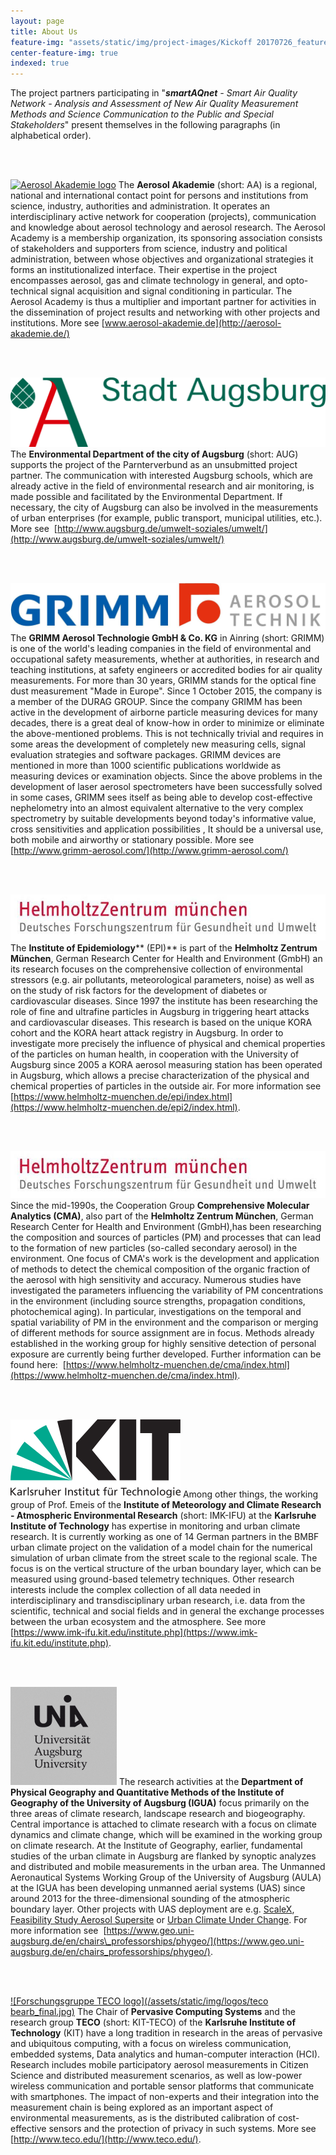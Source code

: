 ```yaml
---
layout: page
title: About Us
feature-img: "assets/static/img/project-images/Kickoff 20170726_featured_img.jpg"
center-feature-img: true
indexed: true
---
```


The project partners participating in "_**smartAQnet** - Smart Air Quality Network - Analysis and Assessment of New Air Quality Measurement Methods and Science Communication to the Public and Special Stakeholders_" present themselves in the following paragraphs (in alphabetical order).


<br><br>

[![Aerosol Akademie logo](/assets/static/img/logos/00-Logo_freigestellt.png)](http://www.aerosol-akademie.de/)
The **Aerosol Akademie** (short: AA) is a regional, national and international contact point for persons and institutions from science, industry, authorities and administration. It operates an interdisciplinary active network for cooperation (projects), communication and knowledge about aerosol technology and aerosol research. The Aerosol Academy is a membership organization, its sponsoring association consists of stakeholders and supporters from science, industry and political administration, between whose objectives and organizational strategies it forms an institutionalized interface. Their expertise in the project encompasses aerosol, gas and climate technology in general, and opto-technical signal acquisition and signal conditioning in particular. The Aerosol Academy is thus a multiplier and important partner for activities in the dissemination of project results and networking with other projects and institutions. More see [www.aerosol-akademie.de](http://aerosol-akademie.de/)

<br><br>

[![Stadt Augsburg logo](/assets/static/img/logos/Logo-Stadt_Augsburg-rotgruen-RGB.png)](http://www.augsburg.de/umwelt-soziales/umwelt/)
The **Environmental Department of the city of Augsburg** (short: AUG) supports the project of the Parnterverbund as an unsubmitted project partner. The communication with interested Augsburg schools, which are already active in the field of environmental research and air monitoring, is made possible and facilitated by the Environmental Department. If necessary, the city of Augsburg can also be involved in the measurements of urban enterprises (for example, public transport, municipal utilities, etc.). More see  [http://www.augsburg.de/umwelt-soziales/umwelt/](http://www.augsburg.de/umwelt-soziales/umwelt/)

<br><br>

![Grimm logo](/assets/static/img/logos/grimm_2017_final.jpg)
The **GRIMM Aerosol Technologie GmbH & Co. KG** in Ainring (short: GRIMM) is one of the world's leading companies in the field of environmental and occupational safety measurements, whether at authorities, in research and teaching institutions, at safety engineers or accredited bodies for air quality measurements. For more than 30 years, GRIMM stands for the optical fine dust measurement "Made in Europe". Since 1 October 2015, the company is a member of the DURAG GROUP. Since the company GRIMM has been active in the development of airborne particle measuring devices for many decades, there is a great deal of know-how in order to minimize or eliminate the above-mentioned problems. This is not technically trivial and requires in some areas the development of completely new measuring cells, signal evaluation strategies and software packages. GRIMM devices are mentioned in more than 1000 scientific publications worldwide as measuring devices or examination objects. Since the above problems in the development of laser aerosol spectrometers have been successfully solved in some cases, GRIMM sees itself as being able to develop cost-effective nephelometry into an almost equivalent alternative to the very complex spectrometry by suitable developments beyond today's informative value, cross sensitivities and application possibilities , It should be a universal use, both mobile and airworthy or stationary possible. More see [http://www.grimm-aerosol.com/](http://www.grimm-aerosol.com/)

<br><br>

[![Helmholtz Zentrum München logo](/assets/static/img/logos/Helmholtz%20resized.jpg)](https://www.helmholtz-muenchen.de/epi/research/research-groups/environmental-exposure-assessment/objectives/index.html)
The **Institute of Epidemiology**** (EPI)** is part of the **Helmholtz Zentrum München**, German Research Center for Health and Environment (GmbH) an its research focuses on the comprehensive collection of environmental stressors (e.g. air pollutants, meteorological parameters, noise) as well as on the study of risk factors for the development of diabetes or cardiovascular diseases. Since 1997 the institute has been researching the role of fine and ultrafine particles in Augsburg in triggering heart attacks and cardiovascular diseases. This research is based on the unique KORA cohort and the KORA heart attack registry in Augsburg. In order to investigate more precisely the influence of physical and chemical properties of the particles on human health, in cooperation with the University of Augsburg since 2005 a KORA aerosol measuring station has been operated in Augsburg, which allows a precise characterization of the physical and chemical properties of particles in the outside air. For more information see  [https://www.helmholtz-muenchen.de/epi/index.html](https://www.helmholtz-muenchen.de/epi2/index.html).

<br><br>

[![Helmholtz Zentrum München logo](/assets/static/img/logos/Helmholtz%20resized.jpg)](https://www.helmholtz-muenchen.de/cma/forschung/topic-i-aerosol-chemie/fokus/index.html)
Since the mid-1990s, the Cooperation Group **Comprehensive Molecular Analytics (CMA)**, also part of the **Helmholtz Zentrum München**, German Research Center for Health and Environment (GmbH),has been researching the composition and sources of particles (PM) and processes that can lead to the formation of new particles (so-called secondary aerosol) in the environment. One focus of CMA's work is the development and application of methods to detect the chemical composition of the organic fraction of the aerosol with high sensitivity and accuracy. Numerous studies have investigated the parameters influencing the variability of PM concentrations in the environment (including source strengths, propagation conditions, photochemical aging). In particular, investigations on the temporal and spatial variability of PM in the environment and the comparison or merging of different methods for source assignment are in focus. Methods already established in the working group for highly sensitive detection of personal exposure are currently being further developed. Further information can be found here:  [https://www.helmholtz-muenchen.de/cma/index.html](https://www.helmholtz-muenchen.de/cma/index.html).

<br><br>

[![Karlsruher Institut für Technologie logo](/assets/static/img/logos/KIT_Logo_final.png)](http://www.imk-ifu.kit.edu/institute.php)
Among other things, the working group of Prof. Emeis of the **Institute of Meteorology and Climate Research - Atmospheric Environmental Research** (short: IMK-IFU) at the **Karlsruhe Institute of Technology** has expertise in monitoring and urban climate research. It is currently working as one of 14 German partners in the BMBF urban climate project on the validation of a model chain for the numerical simulation of urban climate from the street scale to the regional scale. The focus is on the vertical structure of the urban boundary layer, which can be measured using ground-based telemetry techniques. Other research interests include the complex collection of all data needed in interdisciplinary and transdisciplinary urban research, i.e. data from the scientific, technical and social fields and in general the exchange processes between the urban ecosystem and the atmosphere. See more  [https://www.imk-ifu.kit.edu/institute.php](https://www.imk-ifu.kit.edu/institute.php).

<br><br>

[![Universität Augsburg logo](/assets/static/img/logos/Logo_UniAugsburg.png)](https://www.geo.uni-augsburg.de/lehrstuhl_professur/phygeo/)
The research activities at the **Department of Physical Geography and Quantitative Methods of the Institute of Geography of the University of Augsburg (IGUA)** focus primarily on the three areas of climate research, landscape research and biogeography. Central importance is attached to climate research with a focus on climate dynamics and climate change, which will be examined in the working group on climate research. At the Institute of Geography, earlier, fundamental studies of the urban climate in Augsburg are flanked by synoptic analyzes and distributed and mobile measurements in the urban area. The Unmanned Aeronautical Systems Working Group of the University of Augsburg (AULA) at the IGUA has been developing unmanned aerial systems (UAS) since around 2013 for the three-dimensional sounding of the atmospheric boundary layer. Other projects with UAS deployment are e.g. [ScaleX](http://scalex.imk-ifu.kit.edu/), [Feasibility Study Aerosol Supersite](http://www.aerosol-akademie.de/.cm4all/iproc.php/Abschlussbericht%20Aerosol%20Supersite.pdf?cdp=a) or [Urban Climate Under Change](http://uc2-3do.org/). For more information see  [https://www.geo.uni-augsburg.de/en/chairs\_professorships/phygeo/](https://www.geo.uni-augsburg.de/en/chairs_professorships/phygeo/).

<br><br>

[![Forschungsgruppe TECO logo](/assets/static/img/logos/teco bearb_final.jpg)](https://pcs.tm.kit.edu/149.php) The Chair of **Pervasive
Computing Systems** and the research group **TECO** (short: KIT-TECO) of the
**Karlsruhe Institute of Technology** (KIT) have a long tradition in research in
the areas of pervasive and ubiquitous computing, with a focus on wireless
communication, embedded systems, Data analytics and human-computer interaction
(HCI). Research includes mobile participatory aerosol measurements in Citizen
Science and distributed measurement scenarios, as well as low-power wireless
communication and portable sensor platforms that communicate with smartphones.
The impact of non-experts and their integration into the measurement chain is
being explored as an important aspect of environmental measurements, as is the
distributed calibration of cost-effective sensors and the protection of privacy
in such systems. More see  [http://www.teco.edu/](http://www.teco.edu/).

<style>
.post-content img{
    max-width: 300px;
    float: left;
    margin: 20px;
    margin-top: 0;
    padding: 0;
}
br{
    clear: both;
}
</style>
